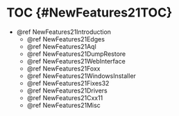 TOC {#NewFeatures21TOC}
=======================

- @ref NewFeatures21Introduction
  - @ref NewFeatures21Edges
  - @ref NewFeatures21Aql
  - @ref NewFeatures21DumpRestore
  - @ref NewFeatures21WebInterface
  - @ref NewFeatures21Foxx
  - @ref NewFeatures21WindowsInstaller
  - @ref NewFeatures21Fixes32
  - @ref NewFeatures21Drivers
  - @ref NewFeatures21Cxx11
  - @ref NewFeatures21Misc
